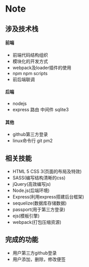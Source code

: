 # Note

## 涉及技术栈
#### 前端
- 前端代码结构组织
- 模块化的开发方式
- webpack及loader插件的使用
- npm npm scripts
- 前后端联调

#### 后端
- nodejs
- express 路由 中间件 sqlite3

#### 其他
- github第三方登录
- linux命令行 git pm2

## 相关技能
- HTML 5 CSS 3(页面的布局及特效)
- SASS(编写结构清晰的css)
- jQuery(高效编写js) 
- Node.js(后端环境)
- Express(利用express搭建后台框架)
- sequelize(数据库存储数据)
- passport(用于第三方登录)
- ejs(模板引擎)
- webpack(打包压缩资源)


## 完成的功能
- 用户第三方github登录
- 用户添加，删除，修改便签
